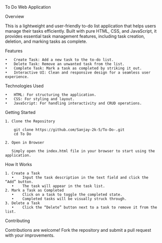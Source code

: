 To Do Web Application

Overview

   This is a lightweight and user-friendly to-do list application that helps users manage their tasks efficiently. Built with pure HTML, CSS, and JavaScript, it provides essential task management features, including task creation, deletion, and marking tasks as complete.

Features

	•	Create Task: Add a new task to the to-do list.
	•	Delete Task: Remove an unwanted task from the list.
	•	Complete Task: Mark a task as completed by striking it out.
	•	Interactive UI: Clean and responsive design for a seamless user experience.

Technologies Used

	•	HTML: For structuring the application.
	•	CSS: For styling and layout.
	•	JavaScript: For handling interactivity and CRUD operations.

Getting Started

    1. Clone the Repository
	
        git clone https://github.com/Sanjay-2k-5/To-Do-.git
        cd To Do

    2. Open in Browser

       Simply open the index.html file in your browser to start using the application.

How It Works

    1. Create a Task
	   •	Input the task description in the text field and click the “Add” button.
	   •	The task will appear in the task list.
    2. Mark a Task as Completed
	   •	Click on a task to toggle the completed state.
	   •	Completed tasks will be visually struck through.
	3. Delete a Task
	   •	Click the “Delete” button next to a task to remove it from the list.
    
Contributing

   Contributions are welcome! Fork the repository and submit a pull request with your improvements.
